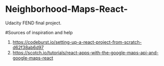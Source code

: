 # Neighborhood-Maps-React-
Udacity FEND final project.

#Sources of inspiration and help
1. https://codeburst.io/setting-up-a-react-project-from-scratch-d62f38ab6d97
2. https://scotch.io/tutorials/react-apps-with-the-google-maps-api-and-google-maps-react
